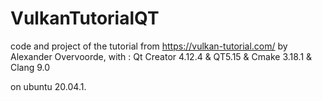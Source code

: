 # VulkanTutorialQT
code and project of the tutorial from 
https://vulkan-tutorial.com/ by Alexander Overvoorde,
with :
Qt Creator 4.12.4 & QT5.15 & Cmake 3.18.1 & Clang 9.0

on ubuntu 20.04.1. 
